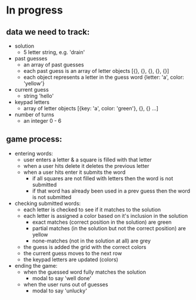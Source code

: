 # In progress
## data we need to track:
  - solution
    - 5 letter string, e.g. 'drain'
  - past guesses
    - an array of past guesses
    - each past guess is an array of letter objects [{}, {}, {}, {}, {}]
    - each object represents a letter in the guess word {letter: 'a', color: 'yellow'}
  - current guess
    - string 'hello'
  - keypad letters
    - array of letter objects [{key: 'a', color: 'green'}, {}, {} ...]
  - number of turns
    - an integer 0 - 6

## game process:
  - entering words:
    - user enters a letter & a square is filled with that letter
    - when a user hits delete it deletes the previous letter
    - when a user hits enter it submits the word
      - if all squares are not filled with letters then the word is not submitted
      - if that word has already been used in a prev guess then the word is not submitted
  - checking submitted words:
    - each letter is checked to see if it matches to the solution
    - each letter is assigned a color based on it's inclusion in the solution
      - exact matches (correct position in the solution) are green
      - partial matches (in the solution but not the correct position) are yellow
      - none-matches (not in the solution at all) are grey
    - the guess is added the grid with the correct colors
    - the current guess moves to the next row
    - the keypad letters are updated (colors)
  - ending the game:
    - when the guessed word fully matches the solution
      - modal to say 'well done'
    - when the user runs out of guesses
      - modal to say 'unlucky'

